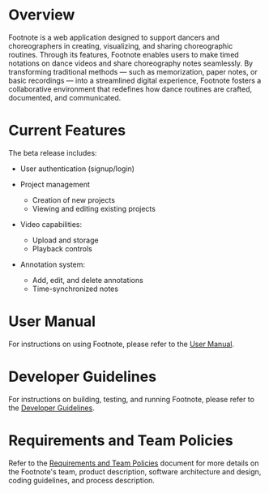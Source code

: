 # Overview

Footnote is a web application designed to support dancers and choreographers in creating, visualizing, and sharing choreographic routines. Through its features, Footnote enables users to make timed notations on dance videos and share choreography notes seamlessly. By transforming traditional methods — such as memorization, paper notes, or basic recordings — into a streamlined digital experience, Footnote fosters a collaborative environment that redefines how dance routines are crafted, documented, and communicated.

# Current Features

The beta release includes:

- User authentication (signup/login)
- Project management

  - Creation of new projects
  - Viewing and editing existing projects

- Video capabilities:

  - Upload and storage
  - Playback controls

- Annotation system:

  - Add, edit, and delete annotations
  - Time-synchronized notes

# User Manual

For instructions on using Footnote, please refer to the [User Manual](./UserManual.md).

# Developer Guidelines

For instructions on building, testing, and running Footnote, please refer to the [Developer Guidelines](./DeveloperGuidelines.md).

# Requirements and Team Policies

Refer to the [Requirements and Team Policies](https://docs.google.com/document/d/1fw73MHAb9oiRv_RoVpSrN8kfhBeNqfgQPtsi2UgNKbo/edit?usp=sharing) document for more details on the Footnote's team, product description, software architecture and design, coding guidelines, and process description.